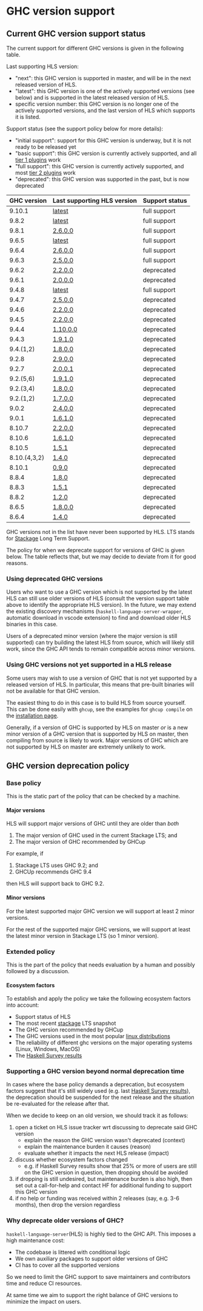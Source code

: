 # GHC version support

## Current GHC version support status

The current support for different GHC versions is given in the following table.

Last supporting HLS version:
- "next": this GHC version is supported in master, and will be in the next released version of HLS.
- "latest": this GHC version is one of the actively supported versions (see below) and is supported in the latest released version of HLS.
- specific version number: this GHC version is no longer one of the actively supported versions, and the last version of HLS which supports it is listed.

Support status (see the support policy below for more details):
- "initial support": support for this GHC version is underway, but it is not ready to be released yet
- "basic support": this GHC version is currently actively supported, and all [tier 1 plugins](./plugin-support.md) work
- "full support": this GHC version is currently actively supported, and most [tier 2 plugins](./plugin-support.md) work
- "deprecated": this GHC version was supported in the past, but is now deprecated

| GHC version  | Last supporting HLS version                                                          | Support status                                                              |
|--------------|--------------------------------------------------------------------------------------|-----------------------------------------------------------------------------|
| 9.10.1       | [latest](https://github.com/haskell/haskell-language-server/releases/latest)         | full support                                                                |
| 9.8.2        | [latest](https://github.com/haskell/haskell-language-server/releases/latest)         | full support                                                                |
| 9.8.1        | [2.6.0.0](https://github.com/haskell/haskell-language-server/releases/tag/2.6.0.0)   | full support                                                                |
| 9.6.5        | [latest](https://github.com/haskell/haskell-language-server/releases/latest)         | full support                                                                |
| 9.6.4        | [2.6.0.0](https://github.com/haskell/haskell-language-server/releases/tag/2.6.0.0)   | full support                                                                |
| 9.6.3        | [2.5.0.0](https://github.com/haskell/haskell-language-server/releases/tag/2.5.0.0)   | full support                                                                |
| 9.6.2        | [2.2.0.0](https://github.com/haskell/haskell-language-server/releases/tag/2.2.0.0)   | deprecated                                                                  |
| 9.6.1        | [2.0.0.0](https://github.com/haskell/haskell-language-server/releases/tag/2.0.0.0)   | deprecated                                                                  |
| 9.4.8        | [latest](https://github.com/haskell/haskell-language-server/releases/latest)         | full support                                                                |
| 9.4.7        | [2.5.0.0](https://github.com/haskell/haskell-language-server/releases/tag/2.5.0.0)   | deprecated                                                                  |
| 9.4.6        | [2.2.0.0](https://github.com/haskell/haskell-language-server/releases/tag/2.2.0.0)   | deprecated                                                                  |
| 9.4.5        | [2.2.0.0](https://github.com/haskell/haskell-language-server/releases/tag/2.2.0.0)   | deprecated                                                                  |
| 9.4.4        | [1.10.0.0](https://github.com/haskell/haskell-language-server/releases/tag/1.10.0.0) | deprecated                                                                  |
| 9.4.3        | [1.9.1.0](https://github.com/haskell/haskell-language-server/releases/tag/1.9.1.0)   | deprecated                                                                  |
| 9.4.(1,2)    | [1.8.0.0](https://github.com/haskell/haskell-language-server/releases/tag/1.8.0.0)   | deprecated                                                                  |
| 9.2.8        | [2.9.0.0](https://github.com/haskell/haskell-language-server/releases/tag/2.9.0.0)   | deprecated                                                                  |
| 9.2.7        | [2.0.0.1](https://github.com/haskell/haskell-language-server/releases/tag/2.0.0.1)   | deprecated                                                                  |
| 9.2.(5,6)    | [1.9.1.0](https://github.com/haskell/haskell-language-server/releases/tag/1.9.1.0)   | deprecated                                                                  |
| 9.2.(3,4)    | [1.8.0.0](https://github.com/haskell/haskell-language-server/releases/tag/1.8.0.0)   | deprecated                                                                  |
| 9.2.(1,2)    | [1.7.0.0](https://github.com/haskell/haskell-language-server/releases/tag/1.7.0.0)   | deprecated                                                                  |
| 9.0.2        | [2.4.0.0](https://github.com/haskell/haskell-language-server/releases/tag/2.4.0.0)   | deprecated                                                                  |
| 9.0.1        | [1.6.1.0](https://github.com/haskell/haskell-language-server/releases/tag/1.6.1.0)   | deprecated                                                                  |
| 8.10.7       | [2.2.0.0](https://github.com/haskell/haskell-language-server/releases/tag/2.2.0.0)   | deprecated                                                                  |
| 8.10.6       | [1.6.1.0](https://github.com/haskell/haskell-language-server/releases/tag/1.6.1.0)   | deprecated                                                                  |
| 8.10.5       | [1.5.1](https://github.com/haskell/haskell-language-server/releases/tag/1.5.1)       | deprecated                                                                  |
| 8.10.(4,3,2) | [1.4.0](https://github.com/haskell/haskell-language-server/releases/tag/1.4.0)       | deprecated                                                                  |
| 8.10.1       | [0.9.0](https://github.com/haskell/haskell-language-server/releases/tag/0.9.0)       | deprecated                                                                  |
| 8.8.4        | [1.8.0](https://github.com/haskell/haskell-language-server/releases/1.8.0)           | deprecated                                                                  |
| 8.8.3        | [1.5.1](https://github.com/haskell/haskell-language-server/releases/1.5.1)           | deprecated                                                                  |
| 8.8.2        | [1.2.0](https://github.com/haskell/haskell-language-server/releases/tag/1.2.0)       | deprecated                                                                  |
| 8.6.5        | [1.8.0.0](https://github.com/haskell/haskell-language-server/releases/tag/1.8.0.0)   | deprecated                                                                  |
| 8.6.4        | [1.4.0](https://github.com/haskell/haskell-language-server/releases/tag/1.4.0)       | deprecated                                                                  |

GHC versions not in the list have never been supported by HLS.
LTS stands for [Stackage](https://www.stackage.org/) Long Term Support.

The policy for when we deprecate support for versions of GHC is given below.
The table reflects that, but we may decide to deviate from it for good reasons.

### Using deprecated GHC versions

Users who want to use a GHC version which is not supported by the latest HLS can still use older versions of HLS (consult the version support table above to identify the appropriate HLS version).
In the future, we may extend the existing discovery mechanisms (`haskell-language-server-wrapper`, automatic download in vscode extension) to find and download older HLS binaries in this case.

Users of a deprecated minor version (where the major version is still supported) can try building the latest HLS from source, which will likely still work, since the GHC API tends to remain compatible across minor versions.

### Using GHC versions not yet supported in a HLS release

Some users may wish to use a version of GHC that is not yet supported by a released version of HLS.
In particular, this means that pre-built binaries will not be available for that GHC version.

The easiest thing to do in this case is to build HLS from source yourself.
This can be done easily with `ghcup`, see the examples for `ghcup compile` on the [installation page](../installation.md).

Generally, if a version of GHC is supported by HLS on master _or_ is a new minor version of a GHC version that is supported by HLS on master, then compiling from source is likely to work.
Major versions of GHC which are not supported by HLS on master are extremely unlikely to work.

## GHC version deprecation policy

### Base policy

This is the static part of the policy that can be checked by a machine.

#### Major versions

HLS will support major versions of GHC until they are older than _both_

1. The major version of GHC used in the current Stackage LTS; and
2. The major version of GHC recommended by GHCup

For example, if 

1. Stackage LTS uses GHC 9.2; and
2. GHCUp recommends GHC 9.4

then HLS will support back to GHC 9.2.

#### Minor versions

For the latest supported major GHC version we will support at least 2 minor versions.

For the rest of the supported major GHC versions, we will support at least the latest minor version in Stackage LTS (so 1 minor version).

### Extended policy

This is the part of the policy that needs evaluation by a human and possibly followed
by a discussion.

#### Ecosystem factors

To establish and apply the policy we take the following ecosystem factors into account:

- Support status of HLS
- The most recent [stackage](https://www.stackage.org/) LTS snapshot
- The GHC version recommended by GHCup
- The GHC versions used in the most popular [linux distributions](https://repology.org/project/ghc/versions)
- The reliability of different ghc versions on the major operating systems (Linux, Windows, MacOS)
- The [Haskell Survey results](https://taylor.fausak.me/2022/11/18/haskell-survey-results/#s2q4)

### Supporting a GHC version beyond normal deprecation time

In cases where the base policy demands a deprecation, but ecosystem factors
suggest that it's still widely used (e.g. last [Haskell Survey results](https://taylor.fausak.me/2022/11/18/haskell-survey-results/#s2q4)),
the deprecation should be suspended for the next release and the situation be re-evaluated for the release after that.

When we decide to keep on an old version, we should track it as follows:

1. open a ticket on HLS issue tracker wrt discussing to deprecate said GHC version
    - explain the reason the GHC version wasn't deprecated (context)
    - explain the maintenance burden it causes (reason)
    - evaluate whether it impacts the next HLS release (impact)
2. discuss whether ecosystem factors changed
    - e.g. if Haskell Survey results show that 25% or more of users are still on the GHC version in question, then dropping should be avoided
3. if dropping is still undesired, but maintenance burden is also high, then set out a call-for-help and contact HF for additional funding to support this GHC version
4. if no help or funding was received within 2 releases (say, e.g. 3-6 months), then drop the version regardless

### Why deprecate older versions of GHC?

`haskell-language-server`(HLS) is highly tied to the GHC API. This imposes a high maintenance cost:

- The codebase is littered with conditional logic
- We own auxiliary packages to support older versions of GHC
- CI has to cover all the supported versions

So we need to limit the GHC support to save maintainers and contributors time and reduce CI resources.

At same time we aim to support the right balance of GHC versions to minimize the impact on users.
